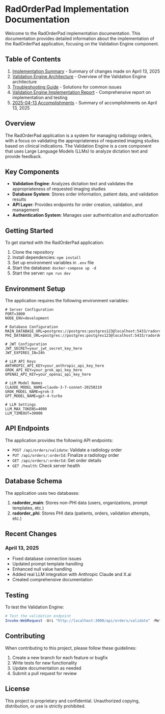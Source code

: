 # RadOrderPad Implementation Documentation

Welcome to the RadOrderPad implementation documentation. This documentation provides detailed information about the implementation of the RadOrderPad application, focusing on the Validation Engine component.

## Table of Contents

1. [Implementation Summary](./2025-04-13-implementation-summary.md) - Summary of changes made on April 13, 2025
2. [Validation Engine Architecture](./validation-engine-architecture.md) - Overview of the Validation Engine architecture
3. [Troubleshooting Guide](./troubleshooting-guide.md) - Solutions for common issues
4. [Validation Engine Implementation Report](./validation-engine-implementation-report.md) - Comprehensive report on implementation and testing
5. [2025-04-13 Accomplishments](./2025-04-13-accomplishments.md) - Summary of accomplishments on April 13, 2025

## Overview

The RadOrderPad application is a system for managing radiology orders, with a focus on validating the appropriateness of requested imaging studies based on clinical indications. The Validation Engine is a core component that uses Large Language Models (LLMs) to analyze dictation text and provide feedback.

## Key Components

- **Validation Engine**: Analyzes dictation text and validates the appropriateness of requested imaging studies
- **Database System**: Stores order information, patient data, and validation results
- **API Layer**: Provides endpoints for order creation, validation, and management
- **Authentication System**: Manages user authentication and authorization

## Getting Started

To get started with the RadOrderPad application:

1. Clone the repository
2. Install dependencies: `npm install`
3. Set up environment variables in `.env` file
4. Start the database: `docker-compose up -d`
5. Start the server: `npm run dev`

## Environment Setup

The application requires the following environment variables:

```
# Server Configuration
PORT=3000
NODE_ENV=development

# Database Configuration
MAIN_DATABASE_URL=postgres://postgres:postgres123@localhost:5433/radorder_main
PHI_DATABASE_URL=postgres://postgres:postgres123@localhost:5433/radorder_phi

# JWT Configuration
JWT_SECRET=your_jwt_secret_key_here
JWT_EXPIRES_IN=24h

# LLM API Keys
ANTHROPIC_API_KEY=your_anthropic_api_key_here
GROK_API_KEY=your_grok_api_key_here
OPENAI_API_KEY=your_openai_api_key_here

# LLM Model Names
CLAUDE_MODEL_NAME=claude-3-7-sonnet-20250219
GROK_MODEL_NAME=grok-3
GPT_MODEL_NAME=gpt-4-turbo

# LLM Settings
LLM_MAX_TOKENS=4000
LLM_TIMEOUT=30000
```

## API Endpoints

The application provides the following API endpoints:

- `POST /api/orders/validate`: Validate a radiology order
- `PUT /api/orders/:orderId`: Finalize a radiology order
- `GET /api/orders/:orderId`: Get order details
- `GET /health`: Check server health

## Database Schema

The application uses two databases:

1. **radorder_main**: Stores non-PHI data (users, organizations, prompt templates, etc.)
2. **radorder_phi**: Stores PHI data (patients, orders, validation attempts, etc.)

## Recent Changes

### April 13, 2025

- Fixed database connection issues
- Updated prompt template handling
- Enhanced null value handling
- Added real LLM integration with Anthropic Claude and X.ai
- Created comprehensive documentation

## Testing

To test the Validation Engine:

```powershell
# Test the validation endpoint
Invoke-WebRequest -Uri "http://localhost:3000/api/orders/validate" -Method POST -Headers @{"Authorization"="Bearer YOUR_TOKEN_HERE"; "Content-Type"="application/json"} -Body '{"dictationText":"Patient with persistent headache for 3 weeks, worsening with movement. History of migraines. Request MRI brain to rule out structural abnormalities.", "patientInfo": {"id": 1}, "radiologyOrganizationId": 1}'
```

## Contributing

When contributing to this project, please follow these guidelines:

1. Create a new branch for each feature or bugfix
2. Write tests for new functionality
3. Update documentation as needed
4. Submit a pull request for review

## License

This project is proprietary and confidential. Unauthorized copying, distribution, or use is strictly prohibited.